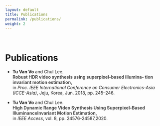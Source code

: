 ```yaml
---
layout: default
title: Publications
permalink: /publications/
weight: 2
---
```


&nbsp;

# **Publications**
- **Tu Van Vo** and Chul Lee.<br/> 
**<span style="color: #444444">Robust HDR video synthesis using superpixel-based illumina- tion invariant motion estimation,</span>**<br/> in <em>Proc. IEEE International Conference on Consumer Electronics-Asia (ICCE-Asia)</em>, Jeju, Korea, Jun. 2018, pp. 245–246.

- **Tu Van Vo** and Chul Lee.<br/>
**<span style="color: #444444">High Dynamic Range Video Synthesis Using Superpixel-Based IlluminanceInvariant Motion Estimation,</span>**<br/> in <em>IEEE Access</em>, vol. 8, pp. 24576-24587,2020.